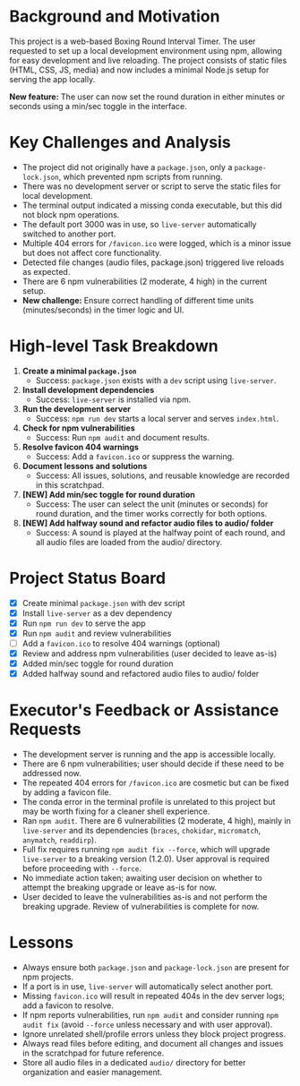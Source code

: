 # Background and Motivation

This project is a web-based Boxing Round Interval Timer. The user requested to set up a local development environment using npm, allowing for easy development and live reloading. The project consists of static files (HTML, CSS, JS, media) and now includes a minimal Node.js setup for serving the app locally.

**New feature:** The user can now set the round duration in either minutes or seconds using a min/sec toggle in the interface.

# Key Challenges and Analysis

- The project did not originally have a `package.json`, only a `package-lock.json`, which prevented npm scripts from running.
- There was no development server or script to serve the static files for local development.
- The terminal output indicated a missing conda executable, but this did not block npm operations.
- The default port 3000 was in use, so `live-server` automatically switched to another port.
- Multiple 404 errors for `/favicon.ico` were logged, which is a minor issue but does not affect core functionality.
- Detected file changes (audio files, package.json) triggered live reloads as expected.
- There are 6 npm vulnerabilities (2 moderate, 4 high) in the current setup.
- **New challenge:** Ensure correct handling of different time units (minutes/seconds) in the timer logic and UI.

# High-level Task Breakdown

1. **Create a minimal `package.json`**
   - Success: `package.json` exists with a `dev` script using `live-server`.
2. **Install development dependencies**
   - Success: `live-server` is installed via npm.
3. **Run the development server**
   - Success: `npm run dev` starts a local server and serves `index.html`.
4. **Check for npm vulnerabilities**
   - Success: Run `npm audit` and document results.
5. **Resolve favicon 404 warnings**
   - Success: Add a `favicon.ico` or suppress the warning.
6. **Document lessons and solutions**
   - Success: All issues, solutions, and reusable knowledge are recorded in this scratchpad.
7. **[NEW] Add min/sec toggle for round duration**
   - Success: The user can select the unit (minutes or seconds) for round duration, and the timer works correctly for both options.
8. **[NEW] Add halfway sound and refactor audio files to audio/ folder**
   - Success: A sound is played at the halfway point of each round, and all audio files are loaded from the audio/ directory.

# Project Status Board

- [x] Create minimal `package.json` with dev script
- [x] Install `live-server` as a dev dependency
- [x] Run `npm run dev` to serve the app
- [x] Run `npm audit` and review vulnerabilities
- [ ] Add a `favicon.ico` to resolve 404 warnings (optional)
- [x] Review and address npm vulnerabilities (user decided to leave as-is)
- [x] Added min/sec toggle for round duration
- [x] Added halfway sound and refactored audio files to audio/ folder

# Executor's Feedback or Assistance Requests

- The development server is running and the app is accessible locally.
- There are 6 npm vulnerabilities; user should decide if these need to be addressed now.
- The repeated 404 errors for `/favicon.ico` are cosmetic but can be fixed by adding a favicon file.
- The conda error in the terminal profile is unrelated to this project but may be worth fixing for a cleaner shell experience.
- Ran `npm audit`. There are 6 vulnerabilities (2 moderate, 4 high), mainly in `live-server` and its dependencies (`braces`, `chokidar`, `micromatch`, `anymatch`, `readdirp`).
- Full fix requires running `npm audit fix --force`, which will upgrade `live-server` to a breaking version (1.2.0). User approval is required before proceeding with `--force`.
- No immediate action taken; awaiting user decision on whether to attempt the breaking upgrade or leave as-is for now.
- User decided to leave the vulnerabilities as-is and not perform the breaking upgrade. Review of vulnerabilities is complete for now.

# Lessons

- Always ensure both `package.json` and `package-lock.json` are present for npm projects.
- If a port is in use, `live-server` will automatically select another port.
- Missing `favicon.ico` will result in repeated 404s in the dev server logs; add a favicon to resolve.
- If npm reports vulnerabilities, run `npm audit` and consider running `npm audit fix` (avoid `--force` unless necessary and with user approval).
- Ignore unrelated shell/profile errors unless they block project progress.
- Always read files before editing, and document all changes and issues in the scratchpad for future reference.
- Store all audio files in a dedicated `audio/` directory for better organization and easier management. 
